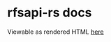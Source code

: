 # rfsapi-rs docs
Viewable as rendered HTML [here](https://rawcdn.githack.com/nabijaczleweli/rfsapi-rs/doc/rfsapi/index.html)
